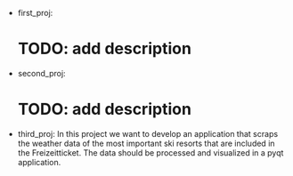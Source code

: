 - first_proj:
	# TODO: add description

- second_proj:
	# TODO: add description

- third_proj:
	In this project we want to develop an application that scraps the weather data of the most important ski resorts that are included in the Freizeitticket. The data should be processed and visualized in a pyqt application.
